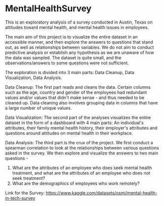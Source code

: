 # MentalHealthSurvey
This is an exploratory analysis of a survey conducted in Austin, Texas on attitudes toward mental health, and mental health issues in employees. 

The main aim of this project is to visualize the entire dataset in an accessible manner, and then explore the answers to questions that stand out, as well as relationships between variables. We do not aim to conduct predictive analysis or establish any hypothesis as we are unaware of how the data was sampled. The dataset is quite small, and the observations/answers to some questions were not sufficient.  

The exploration is divided into 3 main parts: Data Cleanup, Data Visualization, Data Analysis. 

Data Cleanup: The first part reads and cleans the data. Certain columns such as the age, country and gender of the employees had redundant values and/or values that didn't make sense - and thus needed to be cleaned up. Data cleaning also involves grouping data in columns that have a large number of unique values.

Data Visualization: The second part of the analyses visualizes the entire dataset in the form of a dashboard with 4 main parts: An individual's attributes, their family mental health history, their employer's attributes and questions around attitudes on mental health in their workplace. 

Data Analysis: The third part is the crux of the project. We first conduct a spearman correlation to look at the relationships between various questions asked in the survey. We then explore and visualize the answers to two main questions - 
 1. What are the attributes of an employee who does seek mental health treatment, and what are the attributes of an employee who does not seek treatment?
 2. What are the demographics of employees who work remotely?

Link for the Survey: https://www.kaggle.com/datasets/osmi/mental-health-in-tech-survey
